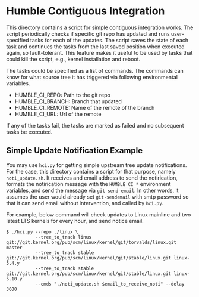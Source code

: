 Humble Contiguous Integration
=============================

This directory contains a script for simple contiguous integration works.  The
script periodically checks if specific git repo has updated and runs
user-specified tasks for each of the updates.  The script saves the state of
each task and continues the tasks from the last saved position when executed
again, so fault-tolerant.  This feature makes it useful to be used by tasks
that could kill the script, e.g., kernel installation and reboot.

The tasks could be specified as a list of commands.  The commands can know for
what source tree it has triggered via following environmental variables.

- HUMBLE_CI_REPO: Path to the git repo
- HUMBLE_CI_BRANCH: Branch that updated
- HUMBLE_CI_REMOTE: Name of the remote of the branch
- HUMBLE_CI_URL: Url of the remote

If any of the tasks fail, the tasks are marked as failed and no subsequent
tasks be executed.

Simple Update Notification Example
----------------------------------

You may use `hci.py` for getting simple upstream tree update notifications.
For the case, this directory contains a script for that purpose, namely
`noti_update.sh`.  It receives and email address to send the notirication,
formats the notirication message with the `HUMBLE_CI_*` environment variables,
and send the message via `git send-email`.  In other words, it assumes the user
would already set `git-sendemail` with smtp password so that it can send email
without intervention, and called by `hci.py`.

For example, below command will check updates to Linux mainline and two latest
LTS kernels for every hour, and send notice email.

    $ ./hci.py --repo ./linux \
               --tree_to_track linus git://git.kernel.org/pub/scm/linux/kernel/git/torvalds/linux.git master
               --tree_to_track stable git://git.kernel.org/pub/scm/linux/kernel/git/stable/linux.git linux-5.4.y
               --tree_to_track stable git://git.kernel.org/pub/scm/linux/kernel/git/stable/linux.git linux-5.10.y
               --cmds "./noti_update.sh $email_to_receive_noti" --delay 3600
